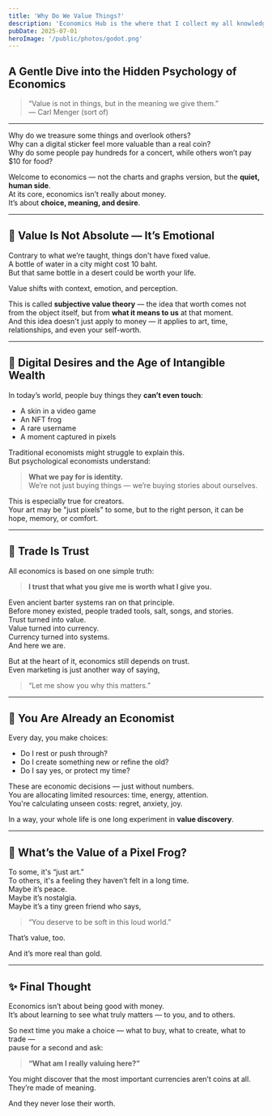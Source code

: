 ```yaml
---
title: 'Why Do We Value Things?'
description: 'Economics Hub is the where that I collect my all knowledges about Economics'
pubDate: 2025-07-01
heroImage: '/public/photos/godot.png'
---
```


## A Gentle Dive into the Hidden Psychology of Economics

> “Value is not in things, but in the meaning we give them.”  
> — Carl Menger (sort of)

---

Why do we treasure some things and overlook others?  
Why can a digital sticker feel more valuable than a real coin?  
Why do some people pay hundreds for a concert, while others won’t pay $10 for food?

Welcome to economics — not the charts and graphs version, but the **quiet, human side**.  
At its core, economics isn’t really about money.  
It’s about **choice, meaning, and desire**.

---

## 🧠 Value Is Not Absolute — It’s Emotional

Contrary to what we’re taught, things don't have fixed value.  
A bottle of water in a city might cost 10 baht.  
But that same bottle in a desert could be worth your life.

Value shifts with context, emotion, and perception.

This is called **subjective value theory** — the idea that worth comes not from the object itself, but from **what it means to us** at that moment.  
And this idea doesn't just apply to money — it applies to art, time, relationships, and even your self-worth.

---

## 📱 Digital Desires and the Age of Intangible Wealth

In today’s world, people buy things they **can’t even touch**:  
- A skin in a video game  
- An NFT frog  
- A rare username  
- A moment captured in pixels

Traditional economists might struggle to explain this.  
But psychological economists understand:  
> **What we pay for is identity.**  
> We’re not just buying things — we’re buying stories about ourselves.

This is especially true for creators.  
Your art may be "just pixels" to some, but to the right person, it can be hope, memory, or comfort.

---

## 🤝 Trade Is Trust

All economics is based on one simple truth:  
> **I trust that what you give me is worth what I give you.**

Even ancient barter systems ran on that principle.  
Before money existed, people traded tools, salt, songs, and stories.  
Trust turned into value.  
Value turned into currency.  
Currency turned into systems.  
And here we are.

But at the heart of it, economics still depends on trust.  
Even marketing is just another way of saying,  
> “Let me show you why this matters.”

---

## 🌱 You Are Already an Economist

Every day, you make choices:  
- Do I rest or push through?  
- Do I create something new or refine the old?  
- Do I say yes, or protect my time?

These are economic decisions — just without numbers.  
You are allocating limited resources: time, energy, attention.  
You're calculating unseen costs: regret, anxiety, joy.

In a way, your whole life is one long experiment in **value discovery**.

---

## 🐸 What’s the Value of a Pixel Frog?

To some, it's “just art.”  
To others, it's a feeling they haven’t felt in a long time.  
Maybe it’s peace.  
Maybe it’s nostalgia.  
Maybe it’s a tiny green friend who says,  
> “You deserve to be soft in this loud world.”

That’s value, too.

And it’s more real than gold.

---

## ✨ Final Thought

Economics isn’t about being good with money.  
It’s about learning to see what truly matters — to you, and to others.

So next time you make a choice — what to buy, what to create, what to trade —  
pause for a second and ask:

> **“What am I really valuing here?”**

You might discover that the most important currencies aren’t coins at all.  
They’re made of meaning.

And they never lose their worth.
